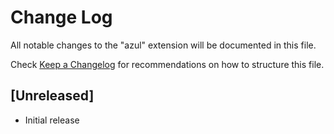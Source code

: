 # Change Log

All notable changes to the "azul" extension will be documented in this file.

Check [Keep a Changelog](http://keepachangelog.com/) for recommendations on how to structure this file.

## [Unreleased]

- Initial release
